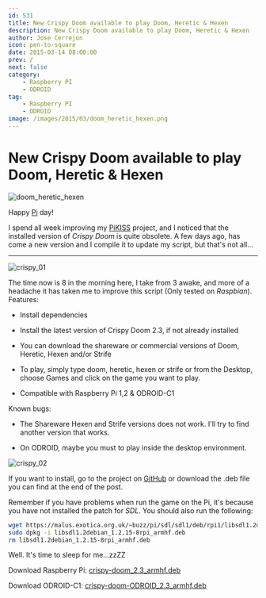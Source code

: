 ```yaml
---
id: 531
title: New Crispy Doom available to play Doom, Heretic & Hexen
description: New Crispy Doom available to play Doom, Heretic & Hexen
author: Jose Cerrejon
icon: pen-to-square
date: 2015-03-14 08:00:00
prev: /
next: false
category:
    - Raspberry PI
    - ODROID
tag:
    - Raspberry PI
    - ODROID
image: /images/2015/03/doom_heretic_hexen.png
---
```


# New Crispy Doom available to play Doom, Heretic & Hexen

![doom_heretic_hexen](/images/2015/03/doom_heretic_hexen.png)

Happy [Pi](https://en.wikipedia.org/wiki/Pi_Day) day!

I spend all week improving my [PiKISS](https://github.com/jmcerrejon/PiKISS) project, and I noticed that the installed version of _Crispy Doom_ is quite obsolete. A few days ago, has come a new version and I compile it to update my script, but that's not all...

---

![crispy_01](/images/2015/03/crispy_script_01.png)

The time now is 8 in the morning here, I take from 3 awake, and more of a headache it has taken me to improve this script (Only tested on _Raspbian_). Features:

-   Install dependencies

-   Install the latest version of Crispy Doom 2.3, if not already installed

-   You can download the shareware or commercial versions of Doom, Heretic, Hexen and/or Strife

-   To play, simply type doom, heretic, hexen or strife or from the Desktop, choose Games and click on the game you want to play.

-   Compatible with Raspberry Pi 1,2 & ODROID-C1

Known bugs:

-   The Shareware Hexen and Strife versions does not work. I'll try to find another version that works.

-   On ODROID, maybe you must to play inside the desktop environment.

![crispy_02](/images/2015/03/crispy_script_02.png)

If you want to install, go to the project on [GitHub](https://github.com/jmcerrejon/PiKISS) or download the .deb file you can find at the end of the post.

Remember if you have problems when run the game on the Pi, it's because you have not installed the patch for _SDL_. You should also run the following:

```bash
wget https://malus.exotica.org.uk/~buzz/pi/sdl/sdl1/deb/rpi1/libsdl1.2debian_1.2.15-8rpi_armhf.deb
sudo dpkg -i libsdl1.2debian_1.2.15-8rpi_armhf.deb
rm libsdl1.2debian_1.2.15-8rpi_armhf.deb
```

Well. It's time to sleep for me...zzZZ

Download Raspberry Pi: [crispy-doom_2.3_armhf.deb](/res/crispy-doom_2.3_armhf.deb)

Download ODROID-C1: [crispy-doom-ODROID_2.3_armhf.deb](/res/crispy-doom-ODROID_2.3_armhf.deb)
